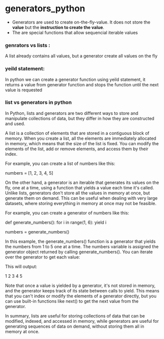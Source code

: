 # generators_python

- Generators are used to create on-the-fly-value. It does not store the **value** but the **instruction to create the value**.
- The are special functions that allow sequencial iterable values

### genrators vs lists :

A list already contains all values, but a generator create all values on the fly

### yeild statement:

In python we can create a generator function using yeild statement, it returns a value from generator function and stops the function until the next value is requested

### list vs generators in python

In Python, lists and generators are two different ways to store and manipulate collections of data, but they differ in how they are constructed and used.

A list is a collection of elements that are stored in a contiguous block of memory. When you create a list, all the elements are immediately allocated in memory, which means that the size of the list is fixed. You can modify the elements of the list, add or remove elements, and access them by their index.

For example, you can create a list of numbers like this:

numbers = [1, 2, 3, 4, 5]

On the other hand, a generator is an iterable that generates its values on the fly, one at a time, using a function that yields a value each time it's called. Unlike lists, generators don't store all the values in memory at once, but generate them on demand. This can be useful when dealing with very large datasets, where storing everything in memory at once may not be feasible.

For example, you can create a generator of numbers like this:

def generate_numbers():
    for i in range(1, 6):
        yield i

numbers = generate_numbers()

In this example, the generate_numbers() function is a generator that yields the numbers from 1 to 5 one at a time. The numbers variable is assigned the generator object returned by calling generate_numbers(). You can iterate over the generator to get each value:

This will output:

1
2
3
4
5

Note that once a value is yielded by a generator, it's not stored in memory, and the generator keeps track of its state between calls to yield. This means that you can't index or modify the elements of a generator directly, but you can use built-in functions like next() to get the next value from the generator.

In summary, lists are useful for storing collections of data that can be modified, indexed, and accessed in memory, while generators are useful for generating sequences of data on demand, without storing them all in memory at once.

